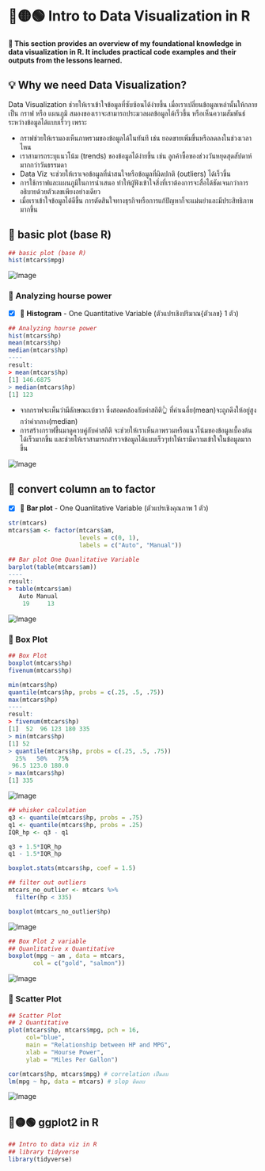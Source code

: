 # 🔴🟡🟢 Intro to Data Visualization in R 
**📝 This section provides an overview of my foundational knowledge in data visualization in R. It includes practical code examples and their outputs from the lessons learned.**
## 💡 Why we need Data Visualization?
Data Visualization ช่วยให้เราเข้าใจข้อมูลที่ซับซ้อนได้ง่ายขึ้น เมื่อเราเปลี่ยนข้อมูลเหล่านั้นให้กลายเป็น กราฟ หรือ แผนภูมิ สมองของเราจะสามารถประมวลผลข้อมูลได้เร็วขึ้น หรือเห็นความสัมพันธ์ระหว่างข้อมูลได้แบบเร็วๆ เพราะ
- กราฟช่วยให้เรามองเห็นภาพรวมของข้อมูลได้ในทันที เช่น ยอดขายเพิ่มขึ้นหรือลดลงในช่วงเวลาไหน
- เราสามารถระบุแนวโน้ม (trends) ของข้อมูลได้ง่ายขึ้น เช่น ลูกค้าซื้อของช่วงวันหยุดสุดสัปดาห์มากกว่าวันธรรมดา
- Data Viz จะช่วยให้เราเจอข้อมูลที่น่าสนใจหรือข้อมูลที่ผิดปกติ (outliers) ได้เร็วขึ้น
- การใช้กราฟและแผนภูมิในการนำเสนอ ทำให้ผู้ฟังเข้าใจสิ่งที่เราต้องการจะสื่อได้ชัดเจนกว่าการอธิบายด้วยตัวเลขเพียงอย่างเดียว
- เมื่อเราเข้าใจข้อมูลได้ดีขึ้น การตัดสินใจทางธุรกิจหรือการแก้ปัญหาก็จะแม่นยำและมีประสิทธิภาพมากขึ้น
## 🔐 basic plot (base R)
```r
## basic plot (base R)
hist(mtcars$mpg)
```
![Image](https://github.com/user-attachments/assets/22303218-1b4b-45be-8cc1-bac18d0e04e3)

### 📩 Analyzing hourse power
- [x] 🌻 **Histogram** - One Quantitative Variable (ตัวแปรเชิงปริมาณ{ตัวเลข} 1 ตัว)
```r
## Analyzing hourse power
hist(mtcars$hp)
mean(mtcars$hp)
median(mtcars$hp)
----
result:
> mean(mtcars$hp)
[1] 146.6875
> median(mtcars$hp)
[1] 123
```
- จากกราฟจะเห็นว่ามีลักษณะเบ้ขวา ซึ่งสอดคล้องกับค่าสถิติ👆 ที่ค่าเฉลี่ย(mean)จะถูกดึงให้อยู่สูงกว่าค่ากลาง(median)
- การสร้างกราฟขึ้นมาดูควบคู่กับค่าสถิติ จะช่วยให้เราเห็นภาพรวมหรือแนวโน้มของข้อมูลเบื้องต้นได้เร็วมากขึ้น และช่วยให้เราสามารถสำรวจข้อมูลได้แบบเร็วๆทำให้เรามีความเข้าใจในข้อมูลมากขึ้น 
  
![Image](https://github.com/user-attachments/assets/ce0c911c-09a3-4bd4-9a1f-7dbe62b477ae)

## 📩 convert column `am` to factor
- [x] 🌻 **Bar plot** - One Quanlitative Variable (ตัวแปรเชิงคุณภาพ 1 ตัว)
```r
str(mtcars)
mtcars$am <- factor(mtcars$am, 
                    levels = c(0, 1),
                    labels = c("Auto", "Manual"))

## Bar plot One Quanlitative Variable
barplot(table(mtcars$am))
----
result:
> table(mtcars$am)
   Auto Manual 
    19     13 
```
![Image](https://github.com/user-attachments/assets/2a254804-89e8-4991-a336-a05b27a50727)

### 📩 Box Plot
```r
## Box Plot
boxplot(mtcars$hp)
fivenum(mtcars$hp)

min(mtcars$hp)
quantile(mtcars$hp, probs = c(.25, .5, .75))
max(mtcars$hp)
----
result:
> fivenum(mtcars$hp)
[1]  52  96 123 180 335
> min(mtcars$hp)
[1] 52
> quantile(mtcars$hp, probs = c(.25, .5, .75))
  25%   50%   75% 
 96.5 123.0 180.0 
> max(mtcars$hp)
[1] 335
```
![Image](https://github.com/user-attachments/assets/ce9d83fd-30dd-45ad-91bb-e4c3e1628095)

```r
## whisker calculation
q3 <- quantile(mtcars$hp, probs = .75)
q1 <- quantile(mtcars$hp, probs = .25)
IQR_hp <- q3 - q1

q3 + 1.5*IQR_hp
q1 - 1.5*IQR_hp

boxplot.stats(mtcars$hp, coef = 1.5)

## filter out outliers
mtcars_no_outlier <- mtcars %>% 
  filter(hp < 335)

boxplot(mtcars_no_outlier$hp)
```
![Image](https://github.com/user-attachments/assets/ce160cab-fe44-4642-a9f9-22f9cb322e46)

```r
## Box Plot 2 variable
## Quanlitative x Quantitative
boxplot(mpg ~ am , data = mtcars, 
       col = c("gold", "salmon"))
```
![Image](https://github.com/user-attachments/assets/6679b971-0d58-4584-864f-3c01edff4950)
### 📩 Scatter Plot

```r
## Scatter Plot
## 2 Quantitative
plot(mtcars$hp, mtcars$mpg, pch = 16,
     col="blue", 
     main = "Relationship between HP and MPG",
     xlab = "Hourse Power",
     ylab = "Miles Per Gallon")

cor(mtcars$hp, mtcars$mpg) # correlation เป็นลบ
lm(mpg ~ hp, data = mtcars) # slop ติดลบ
```
![Image](https://github.com/user-attachments/assets/c226b23a-c409-4077-8f7f-89a9d107bd0a)

## 🔴🟡🟢 ggplot2 in R
```r
## Intro to data viz in R
## library tidyverse
library(tidyverse)
```







